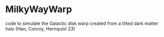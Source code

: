 # MilkyWayWarp
code to simulate the Galactic disk warp created from a tilted dark matter halo (Han, Conroy, Hernquist 23)
